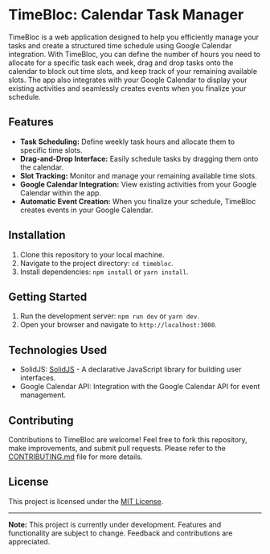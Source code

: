 # TimeBloc: Calendar Task Manager

TimeBloc is a web application designed to help you efficiently manage your tasks and create a structured time schedule using Google Calendar integration. With TimeBloc, you can define the number of hours you need to allocate for a specific task each week, drag and drop tasks onto the calendar to block out time slots, and keep track of your remaining available slots. The app also integrates with your Google Calendar to display your existing activities and seamlessly creates events when you finalize your schedule.

## Features

- **Task Scheduling:** Define weekly task hours and allocate them to specific time slots.
- **Drag-and-Drop Interface:** Easily schedule tasks by dragging them onto the calendar.
- **Slot Tracking:** Monitor and manage your remaining available time slots.
- **Google Calendar Integration:** View existing activities from your Google Calendar within the app.
- **Automatic Event Creation:** When you finalize your schedule, TimeBloc creates events in your Google Calendar.

## Installation

1. Clone this repository to your local machine.
2. Navigate to the project directory: `cd timebloc`.
3. Install dependencies: `npm install` or `yarn install`.

## Getting Started

1. Run the development server: `npm run dev` or `yarn dev`.
2. Open your browser and navigate to `http://localhost:3000`.

## Technologies Used

- SolidJS: [SolidJS](https://solidjs.com/) - A declarative JavaScript library for building user interfaces.
- Google Calendar API: Integration with the Google Calendar API for event management.

## Contributing

Contributions to TimeBloc are welcome! Feel free to fork this repository, make improvements, and submit pull requests. Please refer to the [CONTRIBUTING.md](CONTRIBUTING.md) file for more details.

## License

This project is licensed under the [MIT License](LICENSE).

---

**Note:** This project is currently under development. Features and functionality are subject to change. Feedback and contributions are appreciated.

